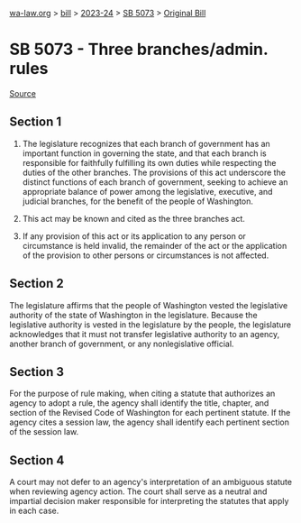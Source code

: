 [wa-law.org](/) > [bill](/bill/) > [2023-24](/bill/2023-24/) > [SB 5073](/bill/2023-24/sb/5073/) > [Original Bill](/bill/2023-24/sb/5073/1/)

# SB 5073 - Three branches/admin. rules

[Source](http://lawfilesext.leg.wa.gov/biennium/2023-24/Pdf/Bills/Senate%20Bills/5073.pdf)

## Section 1
1. The legislature recognizes that each branch of government has an important function in governing the state, and that each branch is responsible for faithfully fulfilling its own duties while respecting the duties of the other branches. The provisions of this act underscore the distinct functions of each branch of government, seeking to achieve an appropriate balance of power among the legislative, executive, and judicial branches, for the benefit of the people of Washington.

2. This act may be known and cited as the three branches act.

3. If any provision of this act or its application to any person or circumstance is held invalid, the remainder of the act or the application of the provision to other persons or circumstances is not affected.

## Section 2
The legislature affirms that the people of Washington vested the legislative authority of the state of Washington in the legislature. Because the legislative authority is vested in the legislature by the people, the legislature acknowledges that it must not transfer legislative authority to an agency, another branch of government, or any nonlegislative official.

## Section 3
For the purpose of rule making, when citing a statute that authorizes an agency to adopt a rule, the agency shall identify the title, chapter, and section of the Revised Code of Washington for each pertinent statute. If the agency cites a session law, the agency shall identify each pertinent section of the session law.

## Section 4
A court may not defer to an agency's interpretation of an ambiguous statute when reviewing agency action. The court shall serve as a neutral and impartial decision maker responsible for interpreting the statutes that apply in each case.
